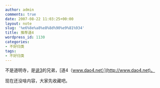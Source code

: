 ```yaml
---
author: admin
comments: true
date: 2007-08-22 11:03:25+00:00
layout: note
slug: '%e6%8e%a8%e8%8d%90%e9%81%934'
title: 推荐道4
wordpress_id: 1130
categories:
- 不好归类
tags:
- 不好归类
---
```


不是道明寺，是[说3](http://www.shuo3.net)的兄弟，[道4（www.dao4.net）](http://www.dao4.net)。

现在还没啥内容，大家先收藏吧。
